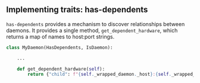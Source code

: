 ## Implementing traits: has-dependents

`has-dependents` provides a mechanism to discover relationships between
daemons. It provides a single method, `get_dependent_hardware`, which
returns a map of names to host:port strings.

``` python
class MyDaemon(HasDependents, IsDaemon):

    ...

    def get_dependent_hardware(self):
        return {"child": f"{self._wrapped_daemon._host}:{self._wrapped_daemon._port}"}
```
